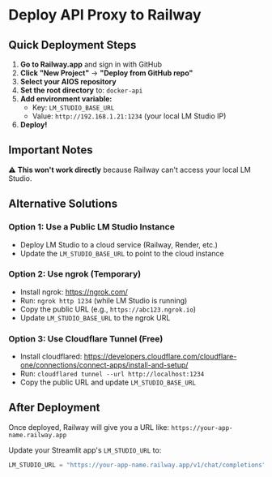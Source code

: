 # Deploy API Proxy to Railway

## Quick Deployment Steps

1. **Go to Railway.app** and sign in with GitHub
2. **Click "New Project"** → **"Deploy from GitHub repo"**
3. **Select your AIOS repository**
4. **Set the root directory** to: `docker-api`
5. **Add environment variable:**
   - Key: `LM_STUDIO_BASE_URL`
   - Value: `http://192.168.1.21:1234` (your local LM Studio IP)
6. **Deploy!**

## Important Notes

⚠️ **This won't work directly** because Railway can't access your local LM Studio.

## Alternative Solutions

### Option 1: Use a Public LM Studio Instance
- Deploy LM Studio to a cloud service (Railway, Render, etc.)
- Update the `LM_STUDIO_BASE_URL` to point to the cloud instance

### Option 2: Use ngrok (Temporary)
- Install ngrok: https://ngrok.com/
- Run: `ngrok http 1234` (while LM Studio is running)
- Copy the public URL (e.g., `https://abc123.ngrok.io`)
- Update `LM_STUDIO_BASE_URL` to the ngrok URL

### Option 3: Use Cloudflare Tunnel (Free)
- Install cloudflared: https://developers.cloudflare.com/cloudflare-one/connections/connect-apps/install-and-setup/
- Run: `cloudflared tunnel --url http://localhost:1234`
- Copy the public URL and update `LM_STUDIO_BASE_URL`

## After Deployment

Once deployed, Railway will give you a URL like: `https://your-app-name.railway.app`

Update your Streamlit app's `LM_STUDIO_URL` to:
```python
LM_STUDIO_URL = "https://your-app-name.railway.app/v1/chat/completions"
```
